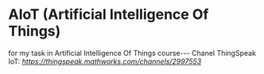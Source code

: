 # AIoT (Artificial Intelligence Of Things) 
for my task in Artificial Intelligence Of Things course---
Chanel ThingSpeak IoT: <i>https://thingspeak.mathworks.com/channels/2997553</i> 
